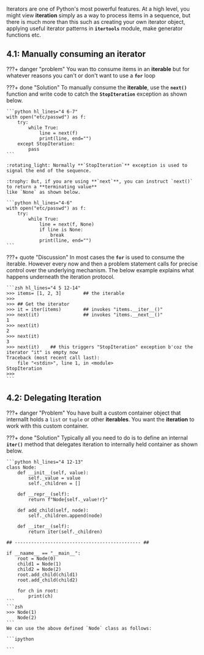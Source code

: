 
Iterators are one of Python's most powerful features. 
At a high level, you might view **iteration** simply as a way to process items in a sequence,
but there is much more than this such as creating your own iterator object, applying useful
iterator patterns in **`itertools`** module, make generator functions etc.

## 4.1: Manually consuming an iterator

???+ danger "problem"
    You wan tto consume items in an **iterable** but for whatever reasons you can't
    or don't want to use a **`for`** loop

???+ done "Solution"
    To manually consume the **iterable**, use the **`next()`** function and write
    code to catch the **`StopIteration`** exception as shown below.

    ```python hl_lines="4 6-7"
    with open("etc/passwd") as f:
        try:
            while True:
                line = next(f)
                print(line, end="")
        except StopIteration:
            pass
    ```
    
    :rotating_light: Normally **`StopIteration`** exception is used to signal the end of the sequence.
    
    :trophy: But, if you are using **`next`**, you can instruct `next()` to return a **terminating value**
    like `None` as shown below.

    ```python hl_lines="4-6"
    with open("etc/passwd") as f:
        try:
            while True:
                line = next(f, None)
                if line is None:
                    break
                print(line, end="")
    ```

???+ quote "Discussion"
    In most cases the **`for`** is used to consume the iterable.
    However every now and then a problem statement calls for precise control over
    the underlying mechanism. The below example explains what happens underneath 
    the iteration protocol.

    ```zsh hl_lines="4 5 12-14"
    >>> items= [1, 2, 3]        ## the iterable
    >>> 
    >>> ## Get the iterator
    >>> it = iter(items)        ## invokes "items.__iter__()"
    >>> next(it)                ## invokes "items.__next__()"
    1
    >>> next(it)
    2
    >>> next(it)
    3
    >>> next(it)    ## this triggers "StopIteration" exception b'coz the iterator "it" is empty now
    Traceback (most recent call last):
        file "<stdin>", line 1, in <module>
    StopIteration
    >>>
    ```

## 4.2: Delegating Iteration

???+ danger "Problem"
    You have built a custom container object that internallt holds a `list` or `tuple` 
    or other **iterables**. You want the **iteration** to work with this custom container.

???+ done "Solution"
    Typically all you need to do is to define an internal **`iter()`** method that delegates iteration
    to internally held container as shown below.

    ```python hl_lines="4 12-13"
    class Node:
        def __init__(self, value):
            self._value = value
            self._children = []

        def __repr__(self):
            return f"Node{self._value!r}"

        def add_child(self, node):
            self._children.append(node)

        def __iter__(self):
            return iter(self._children)
    
    ## ---------------------------------------------- ##

    if __naame__ == "__main__":
        root = Node(0)
        child1 = Node(1)
        child2 = Node(2)
        root.add_child(child1)
        root.add_child(child2)

        for ch in root:
            print(ch)
    ```
    ```zsh
    >>> Node(1)
        Node(2)
    ```
    We can use the above defined `Node` class as follows:
    
    ```ipython
    
    ```
